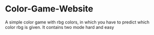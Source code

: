 # Color-Game-Website
A simple color game with rbg colors, in which you have to predict which color rbg is given. It contains two mode hard and easy

